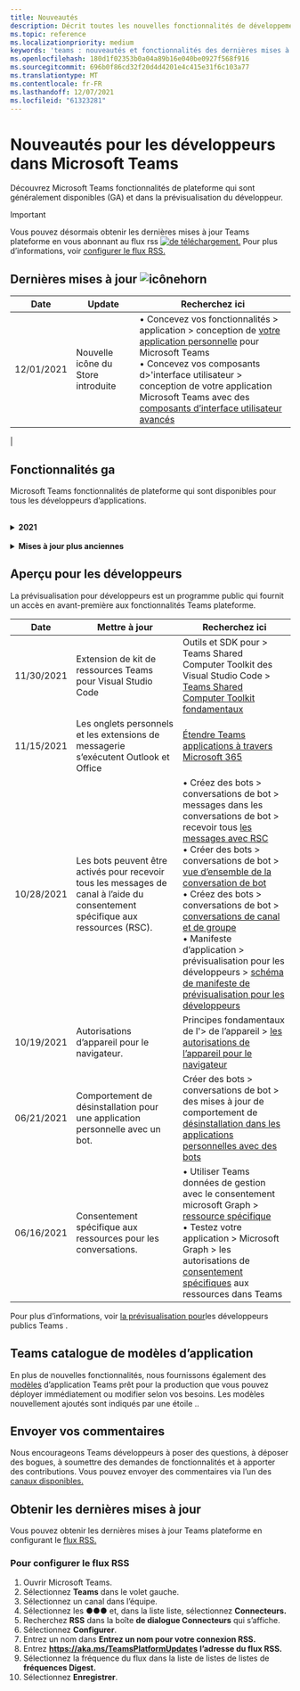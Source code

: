 ```yaml
---
title: Nouveautés
description: Décrit toutes les nouvelles fonctionnalités de développement dans Microsoft Teams
ms.topic: reference
ms.localizationpriority: medium
keywords: 'teams : nouveautés et fonctionnalités des dernières mises à jour'
ms.openlocfilehash: 180d1f02353b0a04a89b16e040be0927f568f916
ms.sourcegitcommit: 696b0f86cd32f20d4d4201e4c415e31f6c103a77
ms.translationtype: MT
ms.contentlocale: fr-FR
ms.lasthandoff: 12/07/2021
ms.locfileid: "61323281"
---
```

# <a name="whats-new-for-developers-in-microsoft-teams"></a>Nouveautés pour les développeurs dans Microsoft Teams

Découvrez Microsoft Teams fonctionnalités de plateforme qui sont généralement disponibles (GA) et dans la prévisualisation du développeur.

> [!IMPORTANT]
> Vous pouvez désormais obtenir les dernières mises à jour Teams plateforme en vous abonnant au flux rss [ ![ de téléchargement.](~/assets/images/RSSfeeds.png)](https://aka.ms/TeamsPlatformUpdates) Pour plus d’informations, voir [configurer le flux RSS.](#get-latest-updates)

## <a name="latest-updates-bullhorn-icon"></a>Dernières mises à jour ![icônehorn](~/assets/images/bullhorn.png)

| Date | Update | Recherchez ici  |
| --- | --- | --- |
|12/01/2021 | Nouvelle icône du Store introduite | • Concevez vos fonctionnalités > application > conception de [votre application personnelle](concepts/design/personal-apps.md) pour Microsoft Teams</br> • Concevez vos composants d>'interface utilisateur > conception de votre application Microsoft Teams avec des [composants d’interface utilisateur avancés](concepts/design/design-teams-app-advanced-ui-components.md) |
|

## <a name="ga-features"></a>Fonctionnalités ga

Microsoft Teams fonctionnalités de plateforme qui sont disponibles pour tous les développeurs d’applications.

<br>

<details>

<summary><b>2021</b></summary>

| **Date** | **Mettre à jour** | **Recherchez ici** |
| -------- | --------- | ----------------|
|12/01/2021 | Nouvelle icône du Store introduite | • Concevez vos fonctionnalités > application > conception de [votre application personnelle](concepts/design/personal-apps.md) pour Microsoft Teams</br> • Concevez vos composants d>'interface utilisateur > conception de votre application Microsoft Teams avec des [composants d’interface utilisateur avancés](concepts/design/design-teams-app-advanced-ui-components.md) |
| 11/24/2021| Introduction du guide pas à pas pour générer un jeton de réunion. | Créer des applications pour Teams réunions > activer et configurer des applications pour les réunions > guide pas à pas pour créer un jeton de réunion [dans Teams](sbs-meeting-token-generator.yml)|
|11/17/2021| Mise à jour des Microsoft Teams de validation du magasin de données|[Recommandations en matière de validation du Store](~/concepts/deploy-and-publish/appsource/prepare/teams-store-validation-guidelines.md)|
|11/17/2021| Recherche de typeahead statique et dynamique pour les utilisateurs de bureau et mobiles.| • Créer des cartes et des modules de tâche > créer des cartes > [recherche Typeahead dans les cartes adaptatives](task-modules-and-cards/cards/dynamic-search.md) </br> • Créer des cartes et des modules de tâche > créer des cartes > vue d> la recherche à l’avance sur les types  [dans les cartes adaptatives](task-modules-and-cards/what-are-cards.md#type-ahead-search-in-adaptive-cards) </br> • Créer des cartes et des modules de tâche > vue d> [cartes et modules de tâche](task-modules-and-cards/cards-and-task-modules.md)|
|11/13/2021| Les bots peuvent être activés pour recevoir tous les messages de canal à l’aide du consentement spécifique aux ressources (RSC). | • Créez des bots > conversations de bot > messages dans les conversations de bot > recevoir tous les messages de canal [avec RSC](~/bots/how-to/conversations/channel-messages-with-rsc.md) </br> • Créer des bots > conversations de bot > [vue d’ensemble de la conversation bot](~/bots/how-to/conversations/conversation-basics.md) </br> • Créez des bots > conversations de bot > [conversations de canal et de groupe](~/bots/how-to/conversations/channel-and-group-conversations.md) |
|10/28/2021| Monétisez votre Teams application avec une offre SaaS transactable.| Distribuer votre application > publier sur le Teams store > inclure une offre [SaaS](~/concepts/deploy-and-publish/appsource/prepare/include-saas-offer.md) avec votre application Teams application |
|10/25/2021| Mise à jour du module de mise en Microsoft Teams documentation du développeur avec une nouvelle structure et de nouvelles procédures dans un guide pas à pas.| Mise en > [la mise en place de votre première Teams application](get-started/get-started-overview.md) |
|10/21/2021| Ajoutez une `registerOnFocused` API pour les onglets ou les applications personnelles. | Créer des onglets > créer des onglets personnels > [API Ajouter `registerOnFocused` des onglets ou des applications personnelles](tabs/how-to/create-personal-tab.md#add-registeronfocused-api-for-tabs-or-personal-apps) |
|10/20/2021| L’étape de réunion est désormais disponible dans GA. | Créer des applications pour Teams réunions > activer et configurer vos [applications pour Teams réunions](apps-in-teams-meetings/enable-and-configure-your-app-for-teams-meetings.md) |
|10/20/2021| API Détails de la réunion et événements de Teams en temps réel. | Créer des applications pour Teams réunions > [créer des applications pour Teams réunions](~/apps-in-teams-meetings/API-references.md#meeting-details-api) |
|10/18/2021| Tabs link unfurling and stage view. | Créer des onglets > le déploiement de lien [onglets et l’affichage de la scène](tabs/tabs-link-unfurling.md) |
|10/08/2021| Nouvelles meilleures pratiques pour la conception de cartes adaptatives. | Concevoir des composants d>'interface utilisateur > conception de cartes adaptatives pour [votre application Teams application](task-modules-and-cards/cards/design-effective-cards.md) |
|10/05/2021| Masquez Teams application jusqu’à ce que l’administrateur autorise à masquer l’application.| Concevoir votre application > [masquer Teams application jusqu’à ce que l’administrateur approuve](concepts/design/enable-app-customization.md#hide-teams-app-until-admin-approves) |
|10/05/2021| Planifiez vos applications pour Teams mobile. | Principes de base de l> [planifier des onglets réactifs pour Teams mobile](concepts/design/plan-responsive-tabs-for-teams-mobile.md) |
|10/04/2021| Nouveau portail pour les développeurs Teams pour la gestion de vos applications Teams de développement.| Outils et SDK > [portail de développement pour Teams](concepts/build-and-test/teams-developer-portal.md) |
|09/21/2021|Teams prend en charge AAD’ID d’objet et l’UPN dans la mention utilisateur pour les bots et les webhooks entrants.| • Créer des cartes et des modules de tâche > créer des cartes > [AAD’ID](task-modules-and-cards/what-are-cards.md#support-for-aad-object-id-and-upn-in-user-mention) d’objet et UPN dans la mention utilisateur </br> • Créer des cartes et des modules de tâche > créer des cartes > [cartes - Vue d’ensemble](task-modules-and-cards/cards/cards-format.md#format-cards-with-markdown) |
|08/16/2021| Prise en charge de la validation des entrées sur les cartes adaptatives (v1.3 pour toutes les fonctionnalités) et les actions universelles (v1.4 pour les cartes envoyées par un bot). | • Cartes adaptatives > cartes de > [validation d’entrée](/adaptive-cards/authoring-cards/input-validation)</br> • Créer des cartes et des modules de tâche > créer des cartes > actions universelles pour les cartes adaptatives > Actions universelles pour les cartes [adaptatives v1.4](task-modules-and-cards/cards/universal-actions-for-adaptive-cards/overview.md) |
|08/30/2021| La fonctionnalité de scènes en mode ensemble personnalisé combine les participants dans une scène virtuelle unique et place leurs flux vidéo dans des sièges pré-déterminés.| Créer des applications pour Teams réunions > des scènes personnalisées [en mode ensemble](~/apps-in-teams-meetings/teams-together-mode.md) |
|08/25/2021| Introduction d’un guide pas à pas pour créer un bot Teams avec l' sign-on unique (SSO).| Ajouter une authentification > bots > guide pas à pas pour créer Teams [bot avec l’authentification sso](sbs-bots-with-sso.yml) |
|08/19/2021| Événement de mise à jour d’installation reçu lorsque vous installez un bot sur un thread de conversation.| Créer des bots > conversations de bot > [événement de mise à jour d’installation](bots/how-to/conversations/subscribe-to-conversation-events.md#installation-update-event) |
|08/12/2021|Créez des onglets avec des cartes adaptatives.| Créer des onglets > [créer des onglets avec des cartes adaptatives](tabs/how-to/build-adaptive-card-tabs.md) |
|08/04/2021|Les onglets n’auront plus de marges autour de leur expérience.| Créer des onglets > [suppression des marges d’onglet](resources/removing-tab-margins.md) |
|07/08/2021|Teams mobile ajoute la prise en charge des applications dans les réunions. | Créer des applications pour Teams réunions > [l’extensibilité des applications de réunion](apps-in-teams-meetings/meeting-app-extensibility.md) |
|06/28/2021|Intégrer la fonctionnalité s’il s’est s’il s’est s’il s' | Intégration avec la Teams > [intégrer la fonctionnalité s’il s’est s’il y a des personnes](concepts/device-capabilities/people-picker-capability.md) |  
|06/25/2021| Introduction du guide pas à pas pour envoyer des messages proactifs. | Créer des bots > conversation bot > messages proactifs > guide pas à pas [pour envoyer des messages proactifs](sbs-send-proactive.yml) |
|06/09/2021| Vue d’étape pour les images dans les cartes adaptatives avec `allowExpand` attribut.| Créer des cartes et des modules de tâche > créer des cartes > [vue d’étape pour les images dans les cartes adaptatives](task-modules-and-cards/cards/cards-format.md#stage-view-for-images-in-adaptive-cards) |
|05/31/2021| Onglets de conversation. | Créer des onglets > [démarrer et continuer des conversations sur le contenu de vos onglets](~/tabs/how-to/conversational-tabs.md) |
|05/24/2021| Mise à jour Teams recommandations en matière de conception d’application avec des modèles mobiles. | Concevoir votre application > [conception de votre Teams application](~/concepts/design/design-teams-app-overview.md) |
|05/13/2021| Ajout d’informations sur mConnect et Skooler.| Intégrer le système Teams > Gestion de l’apprentissage de l'> [De l’environnement de](resources/moodle-overview.md) ligne de Teams >|
|05/10/2021| Version 1.10 du manifeste de l’application publiée. | Manifeste de l> [du manifeste d’application](resources/schema/manifest-schema.md) |
|05/10/2021| Nouvelle fonctionnalité de personnalisation d’application. | Concevoir votre application > [activer les orgs pour personnaliser votre application](concepts/design/enable-app-customization.md) |
|05/07/2021| Liens profonds pour les appels audio et vidéo dans la conversation. | Intégration avec Teams > [liens profonds](concepts/build-and-test/deep-links.md#deep-linking-to-an-audio-or-audio-video-call) |
|04/30/2021|Nouvelles instructions sur la publication d’applications dans Teams store. | • Publier dans le Teams store > publier votre [application dans le Teams store](concepts/deploy-and-publish/appsource/publish.md)</br> • Publier dans le magasin Teams'> [Teams recommandations de validation](concepts/deploy-and-publish/appsource/prepare/teams-store-validation-guidelines.md) |
|04/29/2021 | Prise en charge des actions universelles pour les cartes adaptatives v1.4. | Créer des cartes et module de tâche > créer des cartes > actions universelles pour les cartes adaptatives > actions universelles [pour les cartes adaptatives](task-modules-and-cards/cards/universal-actions-for-adaptive-cards/overview.md) |
|04/29/2021 | Affichages spécifiques à l’utilisateur. | Créer des cartes et module de tâche > créer des cartes > actions universelles pour les cartes adaptatives > [affichages spécifiques à l’utilisateur](task-modules-and-cards/cards/universal-actions-for-adaptive-cards/User-Specific-Views.md) |
|04/29/2021 | Flux de travail séquentiels. | Créer des cartes et module de tâche > créer des cartes > actions universelles pour les cartes adaptatives > flux de travail [séquentiels](task-modules-and-cards/cards/universal-actions-for-adaptive-cards/Sequential-Workflows.md) |
|04/29/2021 | Cartes à jour. | Créer des cartes et module de tâche > créer des cartes > actions universelles pour les cartes adaptatives > [cartes à jour](task-modules-and-cards/cards/universal-actions-for-adaptive-cards/Up-To-Date-Views.md) |
|04/08/2021| Fonctionnalité de personnalisation d’application.| • Concevoir vos applications pour > [d’application d’équipes de conception](concepts/design/enable-app-customization.md)</br> • Outils et SDK > [portail de développement](concepts/build-and-test/teams-developer-portal.md) </br> • Manifeste de l'> prévisualisation pour les développeurs publics > [schéma de manifeste](resources/schema/manifest-schema-dev-preview.md) |
|03/18/2021| Remarque : mettez à jour la version 4.10 ou supérieure du SDK Bot Framework, car nous avons commencé avec le processus de dérision pour `TeamsInfo.getMembers` et `TeamsInfo.GetMembersAsync` . | Créer des bots > [modifications de l’API bot pour les membres d’équipe/de conversation](resources/team-chat-member-api-changes.md) |
|03/05/2021|Étendue d’installation et fonctionnalité de groupe par défaut.| Distribuer votre application [>'étendue d’installation par](concepts/deploy-and-publish/add-default-install-scope.md) défaut et la fonctionnalité de groupe |
|03/05/2021|Réordez les onglets des applications personnelles. | Créer des onglets > [réordez l’onglet de conversation dans les applications personnelles](tabs/how-to/create-personal-tab.md#reorder-static-personal-tabs) |
|03/04/2021|Masquage d’informations dans les cartes adaptatives.| Créer des cartes et des modules de tâche > créer des cartes > [masque d’informations dans les cartes adaptatives](task-modules-and-cards/cards/cards-format.md#information-masking-in-adaptive-cards) |
|02/19/2021|Ajout de fonctionnalités d’emplacement. <br/> Les informations sur les fonctionnalités d’emplacement sont ajoutées dans la vue d’ensemble des fonctionnalités d’appareil, les autorisations natives des appareils, l’intégration des fonctionnalités multimédias et les fichiers de fonctionnalités de scanneur de QR ou de code-barres.| • Principes de base de l'> de l’appareil > [vue d’ensemble](concepts/device-capabilities/device-capabilities-overview.md) </br> • Principes de base de l'> de l’appareil > [demander des autorisations d’appareil](concepts/device-capabilities/native-device-permissions.md) </br> • Principes de base de l'>'appareil > [intégrer les fonctionnalités multimédias](concepts/device-capabilities/mobile-camera-image-permissions.md) </br> • Principes de base de l'> de l’appareil > intégrer la QR ou la fonctionnalité de scanneur [de code-barres](concepts/device-capabilities/qr-barcode-scanner-capability.md) </br> • Principes de base de l'> de l’appareil > [fonctionnalités d’intégration de l’emplacement](concepts/device-capabilities/location-capability.md) |
|02/18/2021|Ajout de la fonctionnalité de QR ou de scanneur de code-barres. <br/> Les informations sur les fonctionnalités de QR ou de scanneur de code-barres sont ajoutées dans la vue d’ensemble des fonctionnalités de l’appareil, les autorisations natives de l’appareil et l’intégration des fichiers de fonctionnalités multimédias.| • Principes de base de l'> de l’appareil > [vue d’ensemble](concepts/device-capabilities/device-capabilities-overview.md) </br> • Principes de base de l'> de l’appareil > [demander des autorisations d’appareil](concepts/device-capabilities/native-device-permissions.md) </br> • Principes de base de l'>'appareil > [intégrer les fonctionnalités multimédias](concepts/device-capabilities/mobile-camera-image-permissions.md) </br> • Principes de base de l'> de l’appareil > intégrer la QR ou la fonctionnalité de scanneur [de code-barres](concepts/device-capabilities/qr-barcode-scanner-capability.md) |
|02/09/2021|Vue d’ensemble des fonctionnalités d’appareil ajoutées. <br/> Les informations sur les fonctionnalités du microphone sont ajoutées dans les autorisations d’appareil natives et intègrent les fichiers de fonctionnalités multimédias.|• Principes de base de l'> de l’appareil > [vue d’ensemble](concepts/device-capabilities/device-capabilities-overview.md) </br> Principes de base de l> • Fonctionnalités des appareils > [demander des autorisations d’appareil](concepts/device-capabilities/native-device-permissions.md) </br> • Principes de base de l'>'appareil > [intégrer les fonctionnalités multimédias](concepts/device-capabilities/mobile-camera-image-permissions.md)|

<br>

</details>

<br>

<details>
<summary><b>Mises à jour plus anciennes</b></summary>

<details>
  
<summary><b>2020</b></summary>

| **Date** | **Mettre à jour** | **Recherchez ici** |
| -------- | --------- | ------------------ |
|11/30/2020|Intégration de la plateforme d’identité Teams Shared Computer Toolkit et Visual Studio Code pour les onglets.|[Authentification unique avec authentification unique Teams Shared Computer Toolkit et Visual Studio Code pour les onglets](toolkit/visual-studio-code-tab-sso.md)|
|11/16/2020|Teams manifeste de l’application mis à jour vers la version 1.8.|[Référence : schéma de manifeste pour Microsoft Teams](resources/schema/manifest-schema.md)|
|11/10/2020|Teams recommandations en matière de conception de bot.|[Recommandations en matière de conception de bot](bots/design/bots.md)|
|09/30/2020|L’envoi et la réception de fichiers à des bots sur des appareils mobiles sont désormais pris en charge.|[Envoyer et recevoir des fichiers via votre bot](resources/bot-v3/bots-files.md)|
|09/22/2020|Nouvelles informations pour la mise en Teams développement.|[Créer votre première vue d’Teams application](build-your-first-app/build-first-app-overview.md)|
|09/18/2020|Prise en charge des applications Teams réunion (version préliminaire).|[Créer des applications pour Teams réunions et](apps-in-teams-meetings/create-apps-for-teams-meetings.md) des applications dans Teams [réunions](apps-in-teams-meetings/teams-apps-in-meetings.md)|
|08/19/2020|Importez Teams messages avec Microsoft Graph.|[Importer des messages de plateforme tierces pour les équipes à l’aide de Microsoft Graph](graph-api/import-messages/import-external-messages-to-teams.md)
|08/12/2020 |Prise en charge des cartes adaptatives dans le webhook entrant déplacé vers ga.|[Envoyer des cartes adaptatives à l'aide d'un webhook entrant](~/webhooks-and-connectors/how-to/connectors-using.md#send-adaptive-cards-using-an-incoming-webhook) |
|08/10/2020|Commencer à créer Teams applications avec le Visual Studio Shared Computer Toolkit.|[Créer des applications avec les Microsoft Teams Shared Computer Toolkit et Visual Studio Code](toolkit/visual-studio-overview.md) |
|08/06/2020|Prise en charge de l’authentification sso tabs.|[Développer un onglet DSO Microsoft Teams SSO](tabs/how-to/authentication/auth-aad-sso.md#develop-an-sso-microsoft-teams-tab) |
|07/27/2020 | Graph des bots et des messages proactifs (prévisualisation publique).|[Activer l’installation proactive du bot et la messagerie proactive dans Teams avec Microsoft Graph](graph-api/proactive-bots-and-messages/graph-proactive-bots-and-messages.md)|
|07/22/2020 |Mises à jour des fonctionnalités des appareils mobiles.|[Demander des autorisations d’appareil pour Microsoft Teams onglet](concepts/device-capabilities/native-device-permissions.md) |
|07/20/2020|Teams’outil de validation d’application pour les soumissions AppSource.|[Teams de validation d’application](concepts/deploy-and-publish/appsource/prepare/submission-checklist.md)
|07/15/2020|Créez un assistant virtuel pour Teams.|[Virtual Assistant pour Microsoft Teams](samples/virtual-assistant.md)|
|07/14/2020|Surfacing a native loading indicator documentation.|[Affichage d’un indicateur de chargement natif](tabs/how-to/create-tab-pages/content-page.md#show-a-native-loading-indicator)
|07/01/2020|Commencer à créer Teams applications avec le Visual Studio Code Shared Computer Toolkit.|[Créer des applications avec les Microsoft Teams Shared Computer Toolkit et Visual Studio Code](toolkit/visual-studio-code-overview.md) |
|07/01/2020|Sign-on unique for tabs GA for Teams web and desktop clients.|[Single Sign-On (SSO)](tabs/how-to/authentication/auth-aad-sso.md)|
|06/05/2020| Schéma de manifeste mis à jour vers la version 1.7.| [Référence : schéma de manifeste pour Microsoft Teams](resources/schema/manifest-schema.md)|
|05/18/2020|Intégrez Power Virtual Agents avec Teams.|[Intégrer un chatbot Power Virtual Agents avec Microsoft Teams](bots/how-to/add-power-virtual-agents-bot-to-teams.md)|
|04/01/2020|Intégrez des systèmes WFM à Shifts Connector pour Teams.|[Microsoft Teams décale les connecteurs WFM](samples/shifts-wfm-connectors.md)
|03/24/2020 | Prise en charge supplémentaire pour la récupération d’un seul membre d’une conversation et prise en charge supplémentaire pour la récupération des membres pagagés. | [Obtenir un contexte Teams pour votre bot](~/bots/how-to/get-teams-context.md) |

<br>

</details>

<br>

<details>
  
<summary><b>2019</b></summary>

| **Date** | **Mettre à jour** | **Recherchez ici** |
| -------- | --------- | ------------------ |
| 12/26/2019 | Le `replyToId` paramètre dans les charges utiles envoyées à un bot n’est plus chiffré, ce qui vous permet d’utiliser cette valeur pour créer des liens profonds vers ces messages. Les charges utiles de message incluent les valeurs chiffrées dans le paramètre `legacy.replyToId` .  |
| 11/05/2019 | Sign-on unique using the Teams JavaScript SDK. | [Authentification unique](tabs/how-to/authentication/auth-aad-sso.md) |
| 10/31/2019 | Mise à jour de la documentation sur les bots de conversation et les extensions de messagerie pour refléter le SDK Bot Framework 4.6. La documentation relative au SDK v3 est disponible dans la section Ressources. | Documentation complète sur les bots et les extensions de messagerie. |
| 10/31/2019 | Nouvelle structure de la documentation et refactoriser les articles principaux. Signalez les liens morts ou les 404 en créant un GitHub. | Tous! |
| 09/13/2019 | Le bot de demande est installé à partir de l’extension de messagerie basée sur l’action. | [Lancer des actions avec des extensions de messagerie](resources/messaging-extension-v3/create-extensions.md#request-to-install-your-conversational-bot)
| 08/28/2019 | Prise en charge des canaux privés dans les onglets et les connecteurs. | [Obtenir un contexte Teams pour votre onglet](tabs/how-to/access-teams-context.md#retrieve-context-in-private-channels) |
| 06/20/2019 | Partagez un site web externe, à partir d’un site web externe, dans un canal Teams externe. | [Partager avec Teams](~/share-to-teams.md) |
| 05/25/2019 | Répondez avec un message de bot à partir du module de tâche. | [Répondre avec un message bot à partir du module de tâche](resources/messaging-extension-v3/create-extensions.md#respond-with-an-adaptive-card-message-sent-from-a-bot) |
| 05/25/2019 | Bots dans les conversations de groupe. | [Interagir avec un bot dans une conversation de groupe ou un canal](~/concepts/bots/bot-conversations/bots-conv-channel.md) |
| 05/20/2019 | Localisation du manifeste de l’application. | [Localisation d’application](~/publishing/apps-localization.md) |
| 05/20/2019 | Actions de message. | [Message Actions](resources/messaging-extension-v3/create-extensions.md#action-type-message-extensions) |
| 05/20/2019 | Déploiement de lien (aperçus d’URL personnalisées). | [Déploiement de lien](messaging-extensions/how-to/link-unfurling.md)|
| 05/06/2019 | Programme de certification des applications du Windows Store. | [Certification des applications](~/concepts/deploy-and-publish/appsource/post-publish/overview.md#complete-microsoft-365-certification) |
| 05/06/2019 | Les modèles d’application sont désormais disponibles. | [Modèles d’application](~/samples/app-templates.md) |
| 04/23/2019 | Les extensions de messagerie basées sur l’action sont désormais disponibles. | [Extensions de message basées sur l’action](~/concepts/messaging-extensions/create-extensions.md) |
| 02/18/2019 | Création de liens profonds vers une conversation privée. | [Liaison profonde à une conversation](concepts/build-and-test/deep-links.md#deep-linking-to-a-chat) |
| 01/23/2019 | Surfacing SKU and licenceType information in the tab context. | [Contexte de l’onglet](~/concepts/tabs/tabs-context.md) |

<br>

</details>

<br>

<details>

<summary><b>2018</b></summary>

| **Date** | **Mettre à jour** | **Recherchez ici** |
| -------- | --------- | ------------------ |
| 11/12/2018 | Les onglets de la conversation de groupe sont désormais disponibles dans la version finale de Teams. Dans le cadre de ce travail, la section Onglets a été retravaillée pour plus de clarté.| [Onglets configurables](~/concepts/tabs/tabs-configurable.md) |
| 11/11/2018 | La mise en place de Node JS et de .NET/C# a été mise à jour pour utiliser App Studio dans Teams et une nouvelle section a été ajoutée sur l’hébergement d’applications Teams node dans Azure. | Commencer à travailler sur la plateforme Microsoft Teams avec [C#/.NET](~/get-started/get-started-dotnet-app-studio.md)et App Studio, commencer sur la plateforme Microsoft Teams avec [Node JS](~/get-started/get-started-nodejs-app-studio.md)et App Studio, héberger votre application [node Teams dans Azure](~/get-started/get-started-nodejs-in-azure.md)|
| 11/09/2018 | Vous pouvez désormais créer des liens profonds vers des conversations privées entre les utilisateurs. | [Liaison profonde à une conversation](concepts/build-and-test/deep-links.md#deep-linking-to-a-chat) |
| 11/08/2018 | SharePoint Framework 1.7 a été livré et une nouvelle fonctionnalité permet d’utiliser Microsoft Teams’onglet en tant que SharePoint Framework web. | [Onglets dans SharePoint](~/concepts/tabs/tabs-in-sharepoint.md) |
| 11/05/2018 | La **fonctionnalité de module** de tâche a été publiée. Un module de tâche vous permet de créer des expériences popup modales dans votre application Teams, à partir de bots et d’onglets. À l’intérieur de la fenêtre popup, vous pouvez exécuter votre propre code HTML/JavaScript personnalisé, afficher un widget basé sur un widget tel qu’une vidéo YouTube ou Microsoft Stream, ou afficher une carte `<iframe>` [adaptative.](/adaptive-cards/) | [Vue d’ensemble du module de](~/concepts/task-modules/task-modules-overview.md) [tâche, module de tâche dans les onglets,](~/concepts/task-modules/task-modules-tabs.md)  [module de tâche dans les bots](~/concepts/task-modules/task-modules-bots.md) |
| 10/05/2018 | Les informations de mise en forme des cartes ont été mises à jour et testées dans les clients de bureau, iOS et Android pour Teams. | [Cartes,](~/concepts/cards/cards.md) [mise en forme de carte](~/concepts/cards/cards-format.md) |
| 09/24/2018 | Les appels et les API de réunion en ligne pour Microsoft Graph ont été publiés en version bêta et les applications Teams peuvent désormais interagir avec les utilisateurs de manière enrichie à l’aide de la voix et de la vidéo. | [Appels et bots de](~/concepts/calls-and-meetings/registering-calling-bot.md)réunions en ligne , [concepts](~/concepts/calls-and-meetings/real-time-media-concepts.md)multimédias en temps réel , inscription d’un [bot](~/concepts/calls-and-meetings/registering-calling-bot.md)d’appel, débogage et test [local](~/concepts/calls-and-meetings/debugging-local-testing-calling-meeting-bots.md), support hébergé par [l’application](~/concepts/calls-and-meetings/requirements-considerations-application-hosted-media-bots.md), gestion des notifications d’appels [entrants](~/concepts/calls-and-meetings/call-notifications.md) |
| 09/11/2018 | Les pages de configuration d’onglets sont désormais beaucoup plus grandes. | [Création d’onglets](tabs/design/tabs.md) |
| 08/15/2018 | Les cartes adaptatives sont désormais Teams.|[Actions de carte adaptative dans Teams](task-modules-and-cards/cards/cards-reference.md#adaptive-card) |
| 08/10/2018 | Prise en charge du client pour DevTools.| [DevTools pour le client Microsoft Teams bureau](~/resources/dev-preview/developer-preview-tools.md)|
| 08/08/2018 | Les extensions de messagerie prend désormais en charge plusieurs commandes. | [composeExtensions.commands](~/resources/schema/manifest-schema.md#composeextensionscommands)|
| 08/07/2018 | La configuration en ligne est désormais prise en charge dans les connecteurs. La documentation des connecteurs a également été révisée et étendue pour des raisons de clarté.| [Connecteurs](~/concepts/connectors/connectors.md)|
| 08/06/2018 | Votre bot peut désormais envoyer et recevoir des fichiers. | [Envoyer et recevoir des fichiers via votre bot](~/bots/how-to/bots-filesv4.md)|
| 07/23/2018 | Des informations sur la nouvelle certification des applications ont été ajoutées à la section Publication. |[Autorisations de manifeste](resources/schema/manifest-schema.md#permissions)|
| 07/16/2018 | Davantage d’espace a été alloué à la page de configuration de l’onglet. | [La page de configuration de l’onglet est beaucoup plus grande](tabs/design/tabs.md)|
| 07/12/2018 | Informations sur l’accès invité. | [Accès invité dans Microsoft Teams](/microsoftteams/guest-access#guest-access-overview)|
| 06/07/2018 | Des informations sur Microsoft Teams catalogue d’applications client ont été ajoutées. | [Publier votre application Microsoft Teams web](~/publishing/apps-publish.md)|
| 05/29/2018 | Les cartes adaptatives sont pris en charge dans Teams. | [Actions de carte adaptative dans Teams](task-modules-and-cards/cards/cards-reference.md) |
| 04/17/2018 | ReplyToID a été ajouté à la charge utile pour les `Invoke` actions de carte et de `MessageBack` carte. Ceci est particulièrement utile si vous devez mettre à jour le message dont l’action de carte est d’provenance. | [Actions de carte](~/concepts/cards/cards-actions.md)|
| 04/12/2018 | Ajout de cette rubrique pour suivre les modifications apportées à l’interface de programmation Teams et à cet ensemble de documentation. | [Nouveautés](~/whats-new.md)|
| 04/10/2018 | URL d’authentification modifiées pour utiliser de manière cohérente l’ID de client dans le chemin d’accès. | [Flux d’authentification pour l’authentification par onglets](~/concepts/authentication/auth-flow-tab.md) [AAD onglets](~/concepts/authentication/auth-tab-AAD.md)|
| 04/06/2018 | Ajout d’instructions de conception pour l’utilisation de la zone de commande. |[Zone de commande](~/resources/design/framework/command-box.md)|
| 04/02/2018 | Utilisation de bots pour envoyer des notifications pour votre application. |[Bots avec notification seulement](~/concepts/bots/bots-notification-only.md)|
| 03/27/2018 | Documentation étendue pour la messagerie proactive. |[Démarrer une conversation](./concepts/bots/bot-conversations/bots-conv-proactive.md)|
| 03/15/2018 | Documentation refactorisante pour les cartes. |[Cartes,](~/concepts/cards/cards.md) [actions de carte,](~/concepts/cards/cards-actions.md) [mise en forme de carte,](~/concepts/cards/cards-format.md) [référence de carte](~/concepts/cards/cards-reference.md)|
| 03/03/2018 | Ajout de la documentation Teams App Studio. |[Développer rapidement des applications avec Teams App Studio](~/get-started/get-started-app-studio.md), à l’aide de la bibliothèque de [contrôles dans App Studio](~/get-started/app-studio-component-library.md)|
| 02/27/2018 | Ajout d’un exemple de code pour démontrer la méthode AsTeamsChannelAccounts(). |[Obtenir un contexte pour votre bot](~/concepts/bots/bots-context.md)|
| 02/05/2018 | Ajout de rubriques pour commencer à utiliser C#. |[Prise en main de la plateforme Microsoft Teams avec C#/.NET](./get-started/get-started-dotnet-app-studio.md)|

<br>

</details>
</details>

## <a name="developer-preview"></a>Aperçu pour les développeurs

La prévisualisation pour développeurs est un programme public qui fournit un accès en avant-première aux fonctionnalités Teams plateforme.  

| **Date** | **Mettre à jour** | **Recherchez ici** |
| -------- | --------- | ------------------ |
| 11/30/2021 | Extension de kit de ressources Teams pour Visual Studio Code | Outils et SDK pour > Teams Shared Computer Toolkit des Visual Studio Code > [Teams Shared Computer Toolkit fondamentaux](toolkit/teams-toolkit-fundamentals.md) |
|11/15/2021| Les onglets personnels et les extensions de messagerie s’exécutent Outlook et Office | [Étendre Teams applications à travers Microsoft 365](~/m365-apps/overview.md) |
|10/28/2021|Les bots peuvent être activés pour recevoir tous les messages de canal à l’aide du consentement spécifique aux ressources (RSC).| • Créez des bots > conversations de bot > messages dans les conversations de bot > recevoir tous [les messages avec RSC](~/bots/how-to/conversations/channel-messages-with-rsc.md) </br> • Créer des bots > conversations de bot > [vue d’ensemble de la conversation de bot](~/bots/how-to/conversations/conversation-basics.md) </br> • Créez des bots > conversations de bot > [conversations de canal et de groupe](~/bots/how-to/conversations/channel-and-group-conversations.md) </br> • Manifeste d’application > prévisualisation pour les développeurs > [schéma de manifeste de prévisualisation pour les développeurs](~/resources/schema/manifest-schema-dev-preview.md) |
|10/19/2021|Autorisations d’appareil pour le navigateur.| Principes fondamentaux de l'> de l’appareil > [les autorisations de l’appareil pour le navigateur](concepts/device-capabilities/browser-device-permissions.md) |
|06/21/2021|Comportement de désinstallation pour une application personnelle avec un bot.| Créer des bots > conversations de bot > des mises à jour de comportement de [désinstallation dans les applications personnelles avec des bots](bots/how-to/conversations/subscribe-to-conversation-events.md#uninstall-behavior-for-personal-app-with-bot)|
|06/16/2021| Consentement spécifique aux ressources pour les conversations.| • Utiliser Teams données de gestion avec le consentement microsoft Graph > [ressource spécifique](graph-api/rsc/resource-specific-consent.md) </br> • Testez votre application > Microsoft Graph > les autorisations de [consentement spécifiques](graph-api/rsc/test-resource-specific-consent.md) aux ressources dans Teams|

Pour plus d’informations, voir [la prévisualisation pour](~/resources/dev-preview/developer-preview-intro.md)les développeurs publics Teams .

## <a name="teams-app-template-catalog"></a>Teams catalogue de modèles d’application

En plus de nouvelles fonctionnalités, nous fournissons également des [modèles](samples/app-templates.md) d’application Teams prêt pour la production que vous pouvez déployer immédiatement ou modifier selon vos besoins. Les modèles nouvellement ajoutés sont indiqués par une étoile ..

## <a name="submit-your-feedback"></a>Envoyer vos commentaires

Nous encourageons Teams développeurs à poser des questions, à déposer des bogues, à soumettre des demandes de fonctionnalités et à apporter des contributions. Vous pouvez envoyer des commentaires via l’un des [canaux disponibles.](feedback.md)

## <a name="get-latest-updates"></a>Obtenir les dernières mises à jour

Vous pouvez obtenir les dernières mises à jour Teams plateforme en configurant le [flux RSS.](https://aka.ms/TeamsPlatformUpdates)

### <a name="to-configure-rss-feed"></a>Pour configurer le flux RSS

1. Ouvrir Microsoft Teams.
1. Sélectionnez **Teams** dans le volet gauche.
1. Sélectionnez un canal dans l’équipe.
1. Sélectionnez les &#x25CF;&#x25CF;&#x25CF; et, dans la liste liste, sélectionnez **Connecteurs.**
1. Recherchez **RSS** dans la boîte **de dialogue Connecteurs** qui s’affiche.
1. Sélectionnez **Configurer**.
1. Entrez un nom dans **Entrez un nom pour votre connexion RSS.**
1. Entrez **<https://aka.ms/TeamsPlatformUpdates>** **l’adresse du flux RSS.**
1. Sélectionnez la fréquence du flux dans la liste de listes de listes de **fréquences Digest.**
1. Sélectionnez **Enregistrer**.
